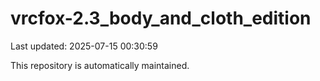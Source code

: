 # vrcfox-2.3_body_and_cloth_edition

Last updated: 2025-07-15 00:30:59

This repository is automatically maintained.
